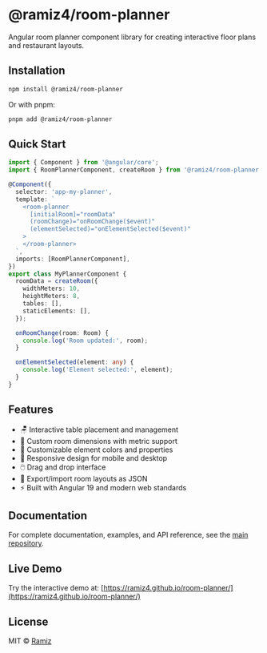# @ramiz4/room-planner

Angular room planner component library for creating interactive floor plans and restaurant layouts.

## Installation

```bash
npm install @ramiz4/room-planner
```

Or with pnpm:

```bash
pnpm add @ramiz4/room-planner
```

## Quick Start

```typescript
import { Component } from '@angular/core';
import { RoomPlannerComponent, createRoom } from '@ramiz4/room-planner';

@Component({
  selector: 'app-my-planner',
  template: `
    <room-planner
      [initialRoom]="roomData"
      (roomChange)="onRoomChange($event)"
      (elementSelected)="onElementSelected($event)"
    >
    </room-planner>
  `,
  imports: [RoomPlannerComponent],
})
export class MyPlannerComponent {
  roomData = createRoom({
    widthMeters: 10,
    heightMeters: 8,
    tables: [],
    staticElements: [],
  });

  onRoomChange(room: Room) {
    console.log('Room updated:', room);
  }

  onElementSelected(element: any) {
    console.log('Element selected:', element);
  }
}
```

## Features

- 🪑 Interactive table placement and management
- 📐 Custom room dimensions with metric support
- 🎨 Customizable element colors and properties
- 📱 Responsive design for mobile and desktop
- 🖱️ Drag and drop interface
- 💾 Export/import room layouts as JSON
- ⚡ Built with Angular 19 and modern web standards

## Documentation

For complete documentation, examples, and API reference, see the [main repository](https://github.com/ramiz4/room-planner).

## Live Demo

Try the interactive demo at: [https://ramiz4.github.io/room-planner/](https://ramiz4.github.io/room-planner/)

## License

MIT © [Ramiz](https://github.com/ramiz4)
